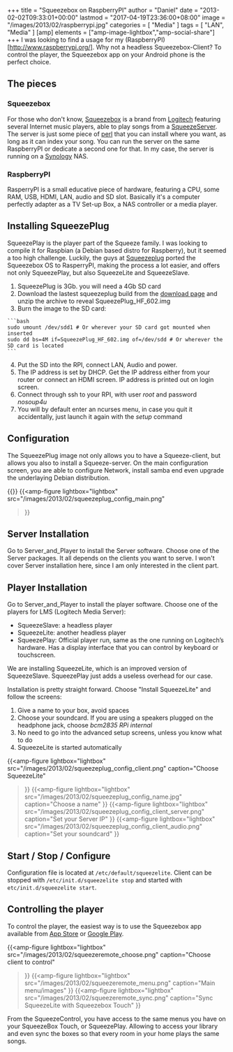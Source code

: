 +++
title = "Squeezebox on RaspberryPI"
author = "Daniel"
date = "2013-02-02T09:33:01+00:00"
lastmod = "2017-04-19T23:36:00+08:00"
image = "/images/2013/02/raspberrypi.jpg"
categories = [
  "Media"
]
tags = [
  "LAN",
  "Media"
]
[amp]
  elements = ["amp-image-lightbox","amp-social-share"]
+++
I was looking to find a usage for my (RaspberryPI)[http://www.raspberrypi.org/]. Why not a headless Squeezebox-Client? To control the player, the Squeezebox app on your Android phone is the perfect choice.<!--more-->


## The pieces

### Squeezebox

For those who don't know, [Squeezebox](http://www.mysqueezebox.com/index/Home) is a brand from [Logitech](http://www.logitech.com) featuring several Internet music players, able to play songs from a [SqueezeServer](http://wiki.slimdevices.com/index.php/Logitech_Media_Server). The server is just some piece of [perl](http://www.perl.org) that you can install where you want, as long as it can index your song. You can run the server on the same RaspberryPI or dedicate a second one for that. In my case, the server is running on a [Synology](http://www.synology.com) NAS.

### RaspberryPI

RasperryPI is a small educative piece of hardware, featuring a CPU, some RAM, USB, HDMI, LAN, audio and SD slot. Basically it's a computer perfectly adapter as a TV Set-up Box, a NAS controller or a media player.

## Installing SqueezePlug

SqueezePlay is the player part of the Squeeze family. I was looking to compile it for Raspbian (a Debian based distro for Raspberry), but it seemed a too high challenge. Luckily, the guys at [Squeezeplug](http://www.squeezeplug.eu/?p=260) ported the Squeezebox OS to RasperryPI, making the process a lot easier, and offers not only SqueezePlay, but also SqueezeLite and SqueezeSlave.

  1. SqueezePlug is 3Gb. you will need a 4Gb SD card
  2. Download the lastest squeezeplug build from the [download page](http://www.squeezeplug.eu/?page_id=52) and unzip the archive to reveal SqueezePlug\_HF\_602.img
  3. Burn the image to the SD card:

    ```bash
    sudo umount /dev/sdd1 # Or wherever your SD card got mounted when inserted
    sudo dd bs=4M if=SqueezePlug_HF_602.img of=/dev/sdd # Or wherever the SD card is located
    ```

  4. Put the SD into the RPI, connect LAN, Audio and power.
  5. The IP address is set by DHCP. Get the IP address either from your router or connect an HDMI screen. IP address is printed out on login screen.
  6. Connect through ssh to your RPI, with user _root_ and password _nosoup4u_
  7. You will by default enter an ncurses menu, in case you quit it accidentally, just launch it again with the _setup_ command

## Configuration

The SqueezePlug image not only allows you to have a Squeeze-client, but allows you also to install a Squeeze-server. On the main configuration screen, you are able to configure Network, install samba end even upgrade the underlaying Debian distribution.

{{<amp-image-lightbox id="lightbox">}}
{{<amp-figure
lightbox="lightbox"
src="/images/2013/02/squeezeplug_config_main.png"
>}}

## Server Installation

Go to Server\_and\_Player to install the Server software. Choose one of the Server packages. It all depends on the clients you want to serve. I won't cover Server installation here, since I am only interested in the client part.

## Player Installation

Go to Server\_and\_Player to install the player software. Choose one of the players for LMS (Logitech Media Server):

  * SqueezeSlave: a headless player
  * SqueezeLite: another headless player
  * SqueezePlay: Official player run, same as the one running on Logitech&#8217;s hardware. Has a display interface that you can control by keyboard or touchscreen.

We are installing SqueezeLite, which is an improved version of SqueezeSlave. SqueezePlay just adds a useless overhead for our case.

Installation is pretty straight forward. Choose "Install SqueezeLite" and follow the screens:

  1. Give a name to your box, avoid spaces
  2. Choose your soundcard. If you are using a speakers plugged on the headphone jack, choose _bcm2835 RPi internal_
  3. No need to go into the advanced setup screens, unless you know what to do
  4. SqueezeLite is started automatically

{{<amp-figure
lightbox="lightbox"
src="/images/2013/02/squeezeplug_config_client.png"
caption="Choose SqueezeLite"
>}}
{{<amp-figure
lightbox="lightbox"
src="/images/2013/02/squeezeplug_config_name.jpg"
caption="Choose a name"
>}}
{{<amp-figure
lightbox="lightbox"
src="/images/2013/02/squeezeplug_config_client_server.png"
caption="Set your Server IP"
>}}
{{<amp-figure
lightbox="lightbox"
src="/images/2013/02/squeezeplug_config_client_audio.png"
caption="Set your soundcard"
>}}

## Start / Stop / Configure

Configuration file is located at `/etc/default/squeezelite`. Client can be stopped with `/etc/init.d/squeezelite stop` and started with `etc/init.d/squeezelite start`.

## Controlling the player

To control the player, the easiest way is to use the Squeezebox app available from [App Store](https://itunes.apple.com/us/app/logitech-squeezebox-controller/id431302899) or [Google Play](https://play.google.com/store/apps/details?id=com.logitech.squeezeboxremote).

{{<amp-figure
lightbox="lightbox"
src="/images/2013/02/squeezeremote_choose.png"
caption="Choose client to control"
>}}
{{<amp-figure
lightbox="lightbox"
src="/images/2013/02/squeezeremote_menu.png"
caption="Main menu/images"
>}}
{{<amp-figure
lightbox="lightbox"
src="/images/2013/02/squeezeremote_sync.png"
caption="Sync SqueezeLite with Squeezebox Touch"
>}}

From the SqueezeControl, you have access to the same menus you have on your SqueezeBox Touch, or SqueezePlay. Allowing to access your library and even sync the boxes so that every room in your home plays the same songs.
